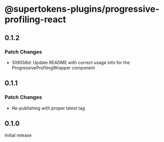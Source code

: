# @supertokens-plugins/progressive-profiling-react

## 0.1.2

### Patch Changes

- 506558d: Update README with correct usage info for the ProgressiveProfilingWrapper component

## 0.1.1

### Patch Changes

- Re-publishing with proper latest tag

## 0.1.0

Initial release
